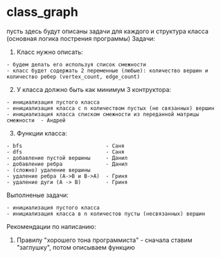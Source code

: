 # class_graph
пусть здесь будут описаны задачи для каждого и структура класса (основная логика пострения программы)
Задачи:
  1) Класс нужно описать:
  
    - будем делать его используя список смежности
    - класс будет содержать 2 переменные (любые): количество вершин и количество ребер (vertex_count, edge_count)
  2) У класса должно быть как минимум 3 контруктора:
  
    - инициализация пустого класса
    - инициализация класса с n количеством пустых (не связанных) вершин
    - инициализация класса списком смежности из переданной матрицы смежности  - Андрей
  3) Функции класса:
    
    - bfs                           - Саня
    - dfs                           - Саня
    - добавление пустой вершины     - Данил
    - добавление ребра              - Данил
    - (сложно) удаление вершины
    - удаление ребра (A->B и B->A)  - Гриня
    - удаление дуги (A -> B)        - Гриня

Выполненые задачи:
    
    - инициализация пустого класса
    - инициализация класса в n количестов пусты (несвязанных) вершин

Рекомендации по написанию:
  1) Правилу "хорошего тона программиста" - сначала ставим "заглушку", потом описываем функцию